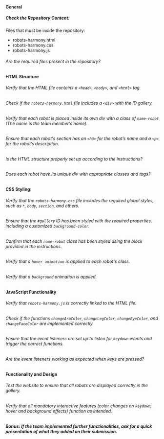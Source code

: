 #### General

##### Check the Repository Content:

Files that must be inside the repository:

- robots-harmony.html
- robots-harmony.css
- robots-harmony.js

###### Are the required files present in the repository?

#### HTML Structure

###### Verify that the HTML file contains a `<head>`, `<body>`, and `<html>` tag.

###### Check if the `robots-harmony.html` file includes a `<div>` with the ID gallery.

###### Verify that each robot is placed inside its own div with a class of `name-robot` (The name is the team member's name).

###### Ensure that each robot's section has an `<h3>` for the robot’s name and a `<p>` for the robot’s description.

###### Is the HTML structure properly set up according to the instructions?

###### Does each robot have its unique div with appropriate classes and tags?

#### CSS Styling:

###### Verify that the `robots-harmony.css` file includes the required global styles, such as `*`, `body`, `section`, and others.

###### Ensure that the `#gallery` ID has been styled with the required properties, including a customized `background-color`.

###### Confirm that each `name-robot` class has been styled using the block provided in the instructions.

###### Verify that a `hover animation` is applied to each robot's class.

###### Verify that a `background` animation is applied.

#### JavaScript Functionality

###### Verify that `robots-harmony.js` is correctly linked to the HTML file.

###### Check if the functions `changeArmColor`, `changeLegColor`, `changeEyeColor`, and `changeFaceColor` are implemented correctly.

###### Ensure that the event listeners are set up to listen for `keydown` events and trigger the correct functions.

###### Are the event listeners working as expected when keys are pressed?

#### Functionality and Design

###### Test the website to ensure that all robots are displayed correctly in the gallery.

###### Verify that all mandatory interactive features (color changes on `keydown`, hover and background effects) function as intended.

##### Bonus: If the team implemented further functionalities, ask for a quick presentation of what they added on their submission.
